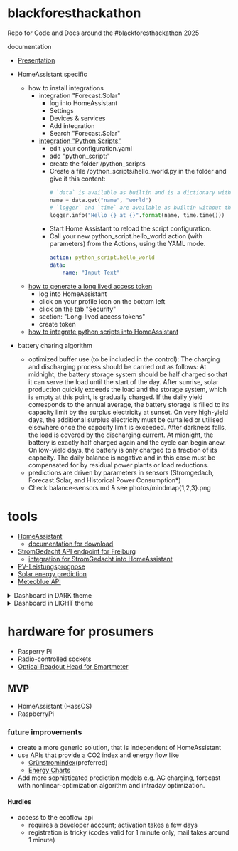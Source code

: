# blackforesthackathon
Repo for Code and Docs around the #blackforesthackathon 2025

documentation
- [Presentation](https://new.express.adobe.com/id/urn:aaid:sc:EU:eb22591b-47b1-543f-af10-bcdc7bdd499b?invite=true&accept=true&promoid=YXPZFV9S&mv=other)
- HomeAssistant specific
  - how to install integrations
    - integration "Forecast.Solar"
        - log into HomeAssistant
        - Settings
        - Devices & services
        - Add integration
        - Search "Forecast.Solar"
    - [integration "Python Scripts"](https://www.home-assistant.io/integrations/python_script)
        - edit your configuration.yaml
        - add "python_script:"
        - create the folder <config>/python_scripts
        - Create a file <config>/python_scripts/hello_world.py in the folder and give it this content:
            ```Python
            # `data` is available as builtin and is a dictionary with the input data.
            name = data.get("name", "world")
            # `logger` and `time` are available as builtin without the need of explicit import.
            logger.info("Hello {} at {}".format(name, time.time()))
            ```
        - Start Home Assistant to reload the script configuration.
        - Call your new python_script.hello_world action (with parameters) from the Actions, using the YAML mode.
            ```YAML
            action: python_script.hello_world
            data:
                name: "Input-Text"
            ```
  - [how to generate a long lived access token](https://community.home-assistant.io/t/how-to-get-long-lived-access-token/162159)
    - log into HomeAssistant
    - click on your profile icon on the bottom left
    - click on the tab "Security"
    - section: "Long-lived access tokens"
    - create token
  - [how to integrate python scripts into HomeAssistant](https://www.home-assistant.io/integrations/python_script/)

- battery charing algorithm
    - optimized buffer use (to be included in the control):
        The charging and discharging process should be carried out as follows: At midnight, the battery storage system should be half charged so that it can serve the load until the start of the day. After sunrise, solar production quickly exceeds the load and the storage system, which is empty at this point, is gradually charged. If the daily yield corresponds to the annual average, the battery storage is filled to its capacity limit by the surplus electricity at sunset. On very high-yield days, the additional surplus electricity must be curtailed or utilised elsewhere once the capacity limit is exceeded. After darkness falls, the load is covered by the discharging current. At midnight, the battery is exactly half charged again and the cycle can begin anew. On low-yield days, the battery is only charged to a fraction of its capacity. The daily balance is negative and in this case must be compensated for by residual power plants or load reductions.
    - predictions are driven by parameters in sensors (Stromgedach, Forecast.Solar, and Historical Power Consumption*)
    * Check balance-sensors.md & see photos/mindmap{1,2,3}.png

# tools
- [HomeAssistant](https://www.home-assistant.io/)
  - [documentation for download](https://www.home-assistant.io/installation/raspberrypi#downloading-the-home-assistant-image)
- [StromGedacht API endpoint for Freiburg](https://api.stromgedacht.de/v1/now?zip=79110)
  - [integration for StromGedacht into HomeAssistant](https://community.home-assistant.io/t/stromgedacht-api-integration/568465)
- [PV-Leistungsprognose](https://www.photovoltaikforum.com/wissen/entry/39-kostenfreie-photovoltaik-leistungsprognose-f%C3%BCr-10-tageszeitfenster-mit-kostenfre/)
- [Solar energy prediction](https://openweathermap.org/api/solar-energy-prediction)
- [Meteoblue API](https://content.meteoblue.com/de/unternehmensloesungen/wetter-apis)

<details>

<summary>Dashboard in DARK theme</summary>

![](./screenshot-dark.png)

</details>

<details>

<summary>Dashboard in LIGHT theme</summary>

![](./screenshot-light.png)

</details>

# hardware for prosumers
- Rasperry Pi
- Radio-controlled sockets
- [Optical Readout Head for Smartmeter](https://www.ebay.de/sch/i.html?_nkw=hichi&_odkw=hitchi)

## MVP
- HomeAssistant (HassOS)
- RaspberryPi

### future improvements
- create a more generic solution, that is independent of HomeAssistant
- use APIs that provide a CO2 index and energy flow like 
  - [Grünstromindex](https://gruenstromindex.de/assets/js/)(preferred)
  - [Energy Charts](https://energy-charts.info/api.html?l=de&c=DE)
- Add more sophisticated prediction models e.g. AC charging, forecast with nonlinear-optimization algorithm and intraday optimization.

#### Hurdles
- access to the ecoflow api
  - requires a developer account; activation takes a few days
  - registration is tricky (codes valid for 1 minute only, mail takes around 1 minute)
